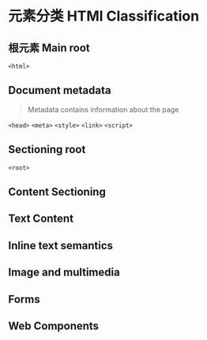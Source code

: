 # 元素分类 HTMl Classification

## 根元素 Main root

`<html>`

## Document metadata

> Metadata contains information about the page

`<head>`
`<meta>`
`<style>`
`<link>`
`<script>`

## Sectioning root

`<root>`

## Content Sectioning

## Text Content

## Inline text semantics

## Image and multimedia

## Forms

## Web Components